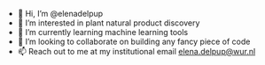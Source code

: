 - 👋 Hi, I’m @elenadelpup
- 👀 I’m interested in plant natural product discovery 
- 🌱 I’m currently learning machine learning tools
- 💞️ I’m looking to collaborate on building any fancy piece of code 
- 📫 Reach out to me at my institutional email elena.delpup@wur.nl

<!---
elenadelpup/elenadelpup is a ✨ special ✨ repository because its `README.md` (this file) appears on your GitHub profile.
You can click the Preview link to take a look at your changes.
--->
